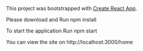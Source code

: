 This project was bootstrapped with [Create React App](https://github.com/facebook/create-react-app).

Please download and Run npm install

To start the application
Run npm start

You can view the site on http://localhost:3000/home
